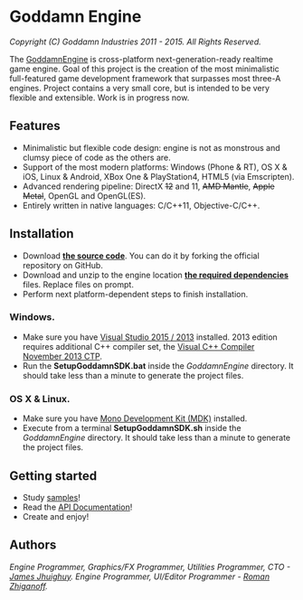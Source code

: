 Goddamn Engine
==============
_Copyright (C) Goddamn Industries 2011 - 2015. All Rights Reserved._

The [GoddamnEngine](http://goddamnengine.com) is cross-platform next-generation-ready realtime game engine. 
Goal of this project is the creation of the most minimalistic full-featured game development framework that surpasses most three-A engines. Project contains a very small core, but is intended to be very flexible and extensible.
Work is in progress now.

Features
--------
 - Minimalistic but flexible code design: engine is not as monstrous and clumsy piece of code as the others are.
 - Support of the most modern platforms: Windows (Phone & RT), OS X & iOS, Linux & Android, XBox One & PlayStation4, HTML5 (via Emscripten).
 - Advanced rendering pipeline: DirectX ~~12~~ and 11, ~~AMD Mantle~~, ~~Apple Metal~~, OpenGL and OpenGL(ES).
 - Entirely written in native languages: C/C++11, Objective-C/C++.

Installation
------------
 - Download [**the source code**](https://github.com/GoddamnIndustries/GoddamnEngine). You can do it by forking the official repository on GitHub.
 - Download and unzip to the engine location [**the required dependencies**](https://www.dropbox.com/s/fz01ocjms3srtn3/GoddamnEngine-Dependencies.zip?dl=0) files. Replace files on prompt.
 - Perform next platform-dependent steps to finish installation.

### Windows.
 - Make sure you have [Visual Studio 2015 / 2013](http://www.visualstudio.com/) installed. 2013 edition requires additional C++ compiler set, the [Visual C++ Compiler November 2013 CTP](http://www.microsoft.com/en-us/download/details.aspx?id=41151).
 - Run the **SetupGoddamnSDK.bat** inside the _GoddamnEngine_ directory. It should take less than a minute to generate the project files.

### OS X & Linux.
 - Make sure you have [Mono Development Kit (MDK)](http://www.mono-project.com/) installed.
 - Execute from a terminal **SetupGoddamnSDK.sh** inside the _GoddamnEngine_ directory. It should take less than a minute to generate the project files.

Getting started
---------------
 - Study [samples](https://github.com/GoddamnIndustries/GoddamnEngine/tree/master/Source/Projects/Samples/)!
 - Read the [API Documentation](https://github.com/GoddamnIndustries/GoddamnEngine/blob/master/Doc/GoddamnEngine.chm)!
 - Create and enjoy!

Authors
-------
_Engine Programmer, Graphics/FX Programmer, Utilities Programmer, CTO - [James Jhuighuy](https://github.com/Jhuighuy)._ 
_Engine Programmer, UI/Editor Programmer - [Roman Zhiganoff](https://github.com/Zhiganoff)._